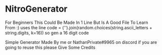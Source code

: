 # NitroGenerator
For Beginners This Could Be Made In 1 Line But Is A Good File To Learn From :)
uses the line code = ('').join(random.choices(string.ascii_letters + string.digits, k=16)) so gen a 16 digit code

Simple Generator Made By me or NathanPrivate#9965 on discord if you are going to reuse this please Give Some Credits
